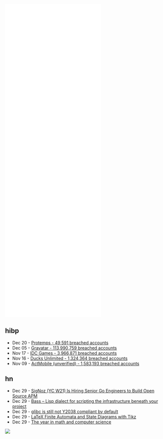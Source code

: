 ![Metrics](https://raw.githubusercontent.com/phixion/phixion/master/metrics.svg)

## hibp

<!--
for https://github.com/phixion/phixion/blob/main/.github/workflows/feeds.yml
-->
<!--START_SECTION:haveibeenpwnd-->
- Dec 20 - [Protemps - 49,591 breached accounts](https://haveibeenpwned.com/PwnedWebsites#Protemps)
- Dec 05 - [Gravatar - 113,990,759 breached accounts](https://haveibeenpwned.com/PwnedWebsites#Gravatar)
- Nov 17 - [IDC Games - 3,966,871 breached accounts](https://haveibeenpwned.com/PwnedWebsites#IDCGames)
- Nov 16 - [Ducks Unlimited - 1,324,364 breached accounts](https://haveibeenpwned.com/PwnedWebsites#DucksUnlimited)
- Nov 09 - [ActMobile (unverified) - 1,583,193 breached accounts](https://haveibeenpwned.com/PwnedWebsites#ActMobile)
<!--END_SECTION:haveibeenpwnd-->

## hn

<!--
for https://github.com/phixion/phixion/blob/main/.github/workflows/feeds.yml
-->
<!--START_SECTION:hn-->
- Dec 29 - [SigNoz (YC W21) Is Hiring Senior Go Engineers to Build Open Source APM](https://www.ycombinator.com/companies/signoz/jobs/uCt5BQw-sr-software-engineer-go)
- Dec 29 - [Bass – Lisp dialect for scripting the infrastructure beneath your project](https://bass-lang.org/index.html)
- Dec 29 - [glibc is still not Y2038 compliant by default](https://ariadne.space/2021/12/29/glibc-is-still-not-y2038-compliant-by-default/)
- Dec 29 - [LaTeX Finite Automata and State Diagrams with Tikz](https://hayesall.com/blog/latex-automata/)
- Dec 29 - [The year in math and computer science](https://www.quantamagazine.org/the-year-in-math-and-computer-science-20211223/)
<!--END_SECTION:hn-->

<!--
for https://yhype.me
-->
![](https://hit.yhype.me/github/profile?user_id=13013670)
